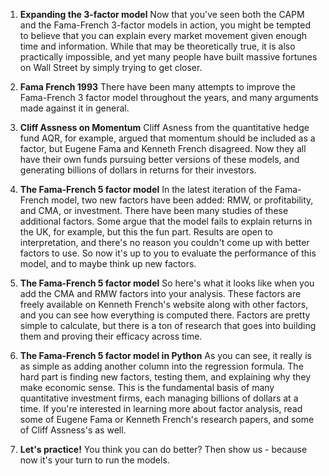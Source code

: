 1. **Expanding the 3-factor model**
Now that you've seen both the CAPM and the Fama-French 3-factor models in action, you might be tempted to believe that you can explain every market movement given enough time and information. While that may be theoretically true, it is also practically impossible, and yet many people have built massive fortunes on Wall Street by simply trying to get closer.

2. **Fama French 1993**
There have been many attempts to improve the Fama-French 3 factor model throughout the years, and many arguments made against it in general.

3. **Cliff Assness on Momentum**
Cliff Asness from the quantitative hedge fund AQR, for example, argued that momentum should be included as a factor, but Eugene Fama and Kenneth French disagreed. Now they all have their own funds pursuing better versions of these models, and generating billions of dollars in returns for their investors.

4. **The Fama-French 5 factor model**
In the latest iteration of the Fama-French model, two new factors have been added: RMW, or profitability, and CMA, or investment. There have been many studies of these additional factors. Some argue that the model fails to explain returns in the UK, for example, but this the fun part. Results are open to interpretation, and there's no reason you couldn't come up with better factors to use. So now it's up to you to evaluate the performance of this model, and to maybe think up new factors.

5. **The Fama-French 5 factor model**
So here's what it looks like when you add the CMA and RMW factors into your analysis. These factors are freely available on Kenneth French's website along with other factors, and you can see how everything is computed there. Factors are pretty simple to calculate, but there is a ton of research that goes into building them and proving their efficacy across time.

6. **The Fama-French 5 factor model in Python**
As you can see, it really is as simple as adding another column into the regression formula. The hard part is finding new factors, testing them, and explaining why they make economic sense. This is the fundamental basis of many quantitative investment firms, each managing billions of dollars at a time. If you're interested in learning more about factor analysis, read some of Eugene Fama or Kenneth French's research papers, and some of Cliff Assness's as well.

7. **Let's practice!**
You think you can do better? Then show us - because now it's your turn to run the models.